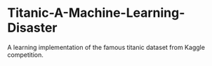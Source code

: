 # Titanic-A-Machine-Learning-Disaster
A learning implementation of the famous titanic dataset from Kaggle competition.
